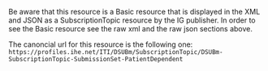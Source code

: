 <div markdown="1" class="dragon">

Be aware that this resource is a Basic resource that is displayed in the XML and JSON as a SubscriptionTopic resource by the IG publisher. In order to see the Basic resource see the raw xml and the raw json sections above. 

<!-- add the canonical uri of the basic -->
The canoncial url for this resource is the following one: 
`https://profiles.ihe.net/ITI/DSUBm/SubscriptionTopic/DSUBm-SubscriptionTopic-SubmissionSet-PatientDependent`
</div>